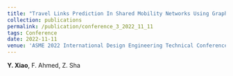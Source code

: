 ```yaml
---
title: "Travel Links Prediction In Shared Mobility Networks Using Graph Neural Network Models [[Paper]](/files/conference3.pdf) [[DOI]](https://doi.org/10.1115/DETC2022-90694)"
collection: publications
permalink: /publication/conference_3_2022_11_11
tags: Conference
date: 2022-11-11
venue: 'ASME 2022 International Design Engineering Technical Conferences & Computers and Information in Engineering Conference, St. Louis, Missouri, Aug. 14-17, 2022.'
---
```

**Y. Xiao**, F. Ahmed, Z. Sha
